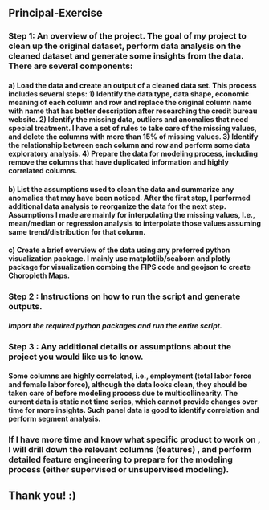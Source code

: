 ##  Principal-Exercise
### Step 1: An overview of the project. The goal of my project to clean up the original dataset, perform data analysis on the cleaned dataset and generate some insights from the data. There are several components: 
#### a) Load the data and create an output of a cleaned data set. This process includes several steps: 1) Identify the data type, data shape, economic meaning of each column and row and replace the original column name with name that has better description after researching the credit bureau website. 2) Identify the missing data, outliers and anomalies that need special treatment. I have a set of rules to take care of the missing values, and delete the columns with more than 15% of missing values. 3) Identify the relationship between each column and row and perform some data exploratory analysis. 4) Prepare the data for modeling process, including remove the columns that have duplicated information and highly correlated columns. 
#### b) List the assumptions used to clean the data and summarize any anomalies that may have been noticed. After the first step, I performed additional data analysis to reorganize the data for the next step. Assumptions I made are mainly for interpolating the missing values, I.e., mean/median or regression analysis to interpolate those values assuming same trend/distribution for that column. 
#### c) Create a brief overview of the data using any preferred python visualization package. I mainly use matplotlib/seaborn and plotly package for visualization combing the FIPS code and geojson to create Choropleth Maps. 

### Step 2 : Instructions on how to run the script and generate outputs. 
##### Import the required python packages and run the entire script. 

### Step 3 : Any additional details or assumptions about the project you would like us to know.
#### Some columns are highly correlated, i.e., employment (total labor force and female labor force), although the data looks clean, they should be taken care of before modeling process due to multicollinearity. The current data is static not time series, which cannot provide changes over time for more insights. Such panel data is good to identify correlation and perform segment analysis. 

### If I have more time and know what specific product to work on , I will drill down the relevant columns (features) , and perform detailed feature engineering to prepare for the modeling process (either supervised or unsupervised modeling). 

## Thank you! :) 
